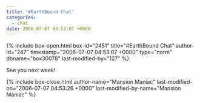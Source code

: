 ```yaml
---
title: '#EarthBound Chat'
categories:
  - chat
date: 2006-07-07 04:53:07 +0000
---
```

{% include box-open.html box-id="2451" title="#EarthBound Chat" author-id="247" timestamp="2006-07-07 04:53:07 +0000" type="norm" dbname="box30078" last-modified-by="127" %}
<p>
See you next week!
</p>
{% include box-close.html author-name="Mansion Maniac" last-modified-on="2006-07-07 04:53:26 +0000" last-modified-by-name="Mansion Maniac" %}
